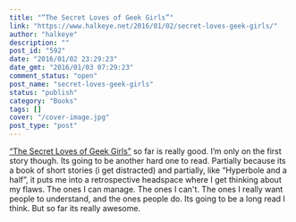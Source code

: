 ```yaml
---
title: "“The Secret Loves of Geek Girls”"
link: "https://www.halkeye.net/2016/01/02/secret-loves-geek-girls/"
author: "halkeye"
description: ""
post_id: "592"
date: "2016/01/02 23:29:23"
date_gmt: "2016/01/03 07:29:23"
comment_status: "open"
post_name: "secret-loves-geek-girls"
status: "publish"
category: "Books"
tags: []
cover: "/cover-image.jpg"
post_type: "post"
---
```


[“The Secret Loves of Geek Girls”](https://www.kickstarter.com/projects/hopelnicholson/the-secret-loves-of-geek-girls) so far is really good. I’m only on the first story though. Its going to be another hard one to read. Partially because its a book of short stories (i get distracted) and partially, like “Hyperbole and a half”, it puts me into a retrospective headspace where I get thinking about my flaws. The ones I can manage. The ones I can't. The ones I really want people to understand, and the ones people do. Its going to be a long read I think. But so far its really awesome.